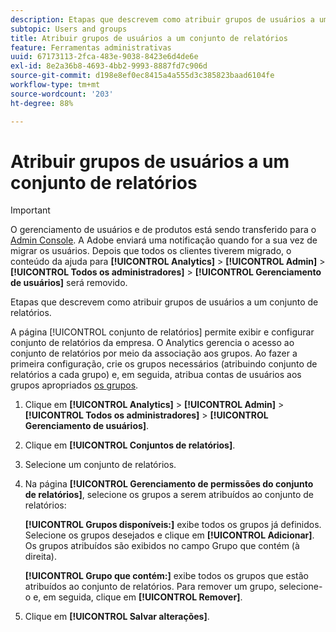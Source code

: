 ```yaml
---
description: Etapas que descrevem como atribuir grupos de usuários a um conjunto de relatórios.
subtopic: Users and groups
title: Atribuir grupos de usuários a um conjunto de relatórios
feature: Ferramentas administrativas
uuid: 67173113-2fca-483e-9038-8423e6d4de6e
exl-id: 8e2a36b8-4693-4bb2-9993-8887fd7c906d
source-git-commit: d198e8ef0ec8415a4a555d3c385823baad6104fe
workflow-type: tm+mt
source-wordcount: '203'
ht-degree: 88%

---
```


# Atribuir grupos de usuários a um conjunto de relatórios

>[!IMPORTANT]
>
>O gerenciamento de usuários e de produtos está sendo transferido para o [Admin Console](https://helpx.adobe.com/br/enterprise/using/admin-console.html). A Adobe enviará uma notificação quando for a sua vez de migrar os usuários. Depois que todos os clientes tiverem migrado, o conteúdo da ajuda para **[!UICONTROL Analytics]** > **[!UICONTROL Admin]** > **[!UICONTROL Todos os administradores]** > **[!UICONTROL Gerenciamento de usuários]** será removido.

Etapas que descrevem como atribuir grupos de usuários a um conjunto de relatórios.

A página [!UICONTROL conjunto de relatórios] permite exibir e configurar conjunto de relatórios da empresa. O Analytics gerencia o acesso ao conjunto de relatórios por meio da associação aos grupos. Ao fazer a primeira configuração, crie os grupos necessários (atribuindo conjunto de relatórios a cada grupo) e, em seguida, atribua contas de usuários aos grupos apropriados [os grupos](/help/admin/user-management2/c-user-groups/groups.md).

1. Clique em **[!UICONTROL Analytics]** > **[!UICONTROL Admin]** > **[!UICONTROL Todos os administradores]** > **[!UICONTROL Gerenciamento de usuários]**.
1. Clique em **[!UICONTROL Conjuntos de relatórios]**.
1. Selecione um conjunto de relatórios.
1. Na página **[!UICONTROL Gerenciamento de permissões do conjunto de relatórios]**, selecione os grupos a serem atribuídos ao conjunto de relatórios:

   **[!UICONTROL Grupos disponíveis:]** exibe todos os grupos já definidos. Selecione os grupos desejados e clique em **[!UICONTROL Adicionar]**. Os grupos atribuídos são exibidos no campo Grupo que contém (à direita).

   **[!UICONTROL Grupo que contém:]** exibe todos os grupos que estão atribuídos ao conjunto de relatórios. Para remover um grupo, selecione-o e, em seguida, clique em **[!UICONTROL Remover]**.
1. Clique em **[!UICONTROL Salvar alterações]**.
